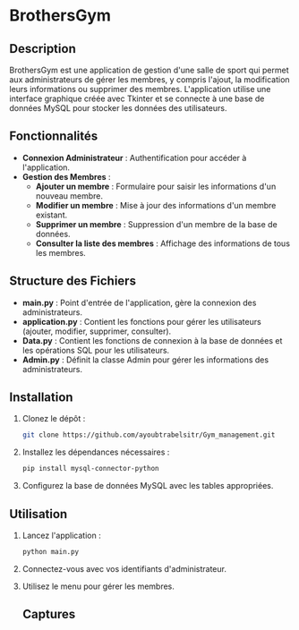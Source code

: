 # BrothersGym

## Description

BrothersGym est une application de gestion d'une salle de sport qui permet aux administrateurs de gérer les membres, y compris l'ajout, la modification leurs informations ou supprimer des membres. L'application utilise une interface graphique créée avec Tkinter et se connecte à une base de données MySQL pour stocker les données des utilisateurs.

## Fonctionnalités

- **Connexion Administrateur** : Authentification pour accéder à l'application.
- **Gestion des Membres** :
  - **Ajouter un membre** : Formulaire pour saisir les informations d'un nouveau membre.
  - **Modifier un membre** : Mise à jour des informations d'un membre existant.
  - **Supprimer un membre** : Suppression d'un membre de la base de données.
  - **Consulter la liste des membres** : Affichage des informations de tous les membres.

## Structure des Fichiers

- **main.py** : Point d'entrée de l'application, gère la connexion des administrateurs.
- **application.py** : Contient les fonctions pour gérer les utilisateurs (ajouter, modifier, supprimer, consulter).
- **Data.py** : Contient les fonctions de connexion à la base de données et les opérations SQL pour les utilisateurs.
- **Admin.py** : Définit la classe Admin pour gérer les informations des administrateurs.

## Installation


1. Clonez le dépôt :
   ```bash
   git clone https://github.com/ayoubtrabelsitr/Gym_management.git

2. Installez les dépendances nécessaires :
   ```bash
   pip install mysql-connector-python
3. Configurez la base de données MySQL avec les tables appropriées.

 ## Utilisation

 
1. Lancez l'application :
   ```bash
   python main.py
2. Connectez-vous avec vos identifiants d'administrateur.
3. Utilisez le menu pour gérer les membres.

   ## Captures
